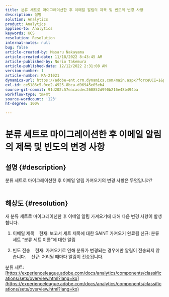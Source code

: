 ```yaml
---
title: 분류 세트로 마이그레이션한 후 이메일 알림의 제목 및 빈도의 변경 사항
description: 설명
solution: Analytics
product: Analytics
applies-to: Analytics
keywords: KCS
resolution: Resolution
internal-notes: null
bug: false
article-created-by: Masaru Nakayama
article-created-date: 11/18/2022 8:43:45 AM
article-published-by: Norio Takemura
article-published-date: 12/12/2022 2:31:08 AM
version-number: 1
article-number: KA-21021
dynamics-url: https://adobe-ent.crm.dynamics.com/main.aspx?forceUCI=1&pagetype=entityrecord&etn=knowledgearticle&id=cb889f1b-1d67-ed11-9561-6045bd006239
exl-id: ce5186c5-0ce2-4925-8bca-d96945e05eb4
source-git-commit: 91d202c57eacacdec260852d990b216e48b494ba
workflow-type: tm+mt
source-wordcount: '123'
ht-degree: 100%

---
```


# 분류 세트로 마이그레이션한 후 이메일 알림의 제목 및 빈도의 변경 사항

## 설명 {#description}

분류 세트로 마이그레이션한 후 이메일 알림 가져오기의 변경 사항은 무엇입니까?
<br> 

## 해상도 {#resolution}


새 분류 세트로 마이그레이션한 후 이메일 알림 가져오기에 대해 다음 변경 사항이 발생합니다.



1. 이메일 제목
   현재: 보고서 세트 제목에 대한 SAINT 가져오기 완료됨
   신규: 분류 세트 “분류 세트 이름”에 대한 알림

2. 빈도 전송
   현재: 가져오기로 인해 분류가 변경되는 경우에만 알림이 전송되지 않습니다.
   신규: 처리될 때마다 알림이 전송됩니다.

분류 세트:
[https://experienceleague.adobe.com/docs/analytics/components/classifications/sets/overview.html?lang=ko](https://experienceleague.adobe.com/docs/analytics/components/classifications/sets/overview.html?lang=ko)
